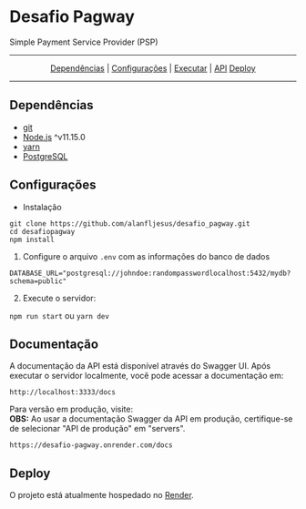 # Desafio Pagway

Simple Payment Service Provider (PSP)

---

<p align="center">
<a href="#dependências">Dependências</a> | 
<a href="#configurações">Configurações</a> | 
<a href="#executar">Executar</a> | 
<a href="#documentação">API</a>
<a href="#deploy">Deploy</a>
</p>

---

## Dependências

- [git](https://git-scm.com/downloads)
- [Node.js](https://nodejs.org/en/download/) ^v11.15.0
- [yarn](https://yarnpkg.com/en/)
- [PostgreSQL](https://www.postgresql.org/download/)

## Configurações
 - Instalação
```
git clone https://github.com/alanfljesus/desafio_pagway.git
cd desafiopagway
npm install
```
1. Configure o arquivo `.env` com as informações do banco de dados

```
DATABASE_URL="postgresql://johndoe:randompasswordlocalhost:5432/mydb?schema=public"
```

2. Execute o servidor:

```npm run start``` ou  ```yarn dev```

## Documentação
A documentação da API está disponível através do Swagger UI. Após executar o servidor localmente, você pode acessar a documentação em:
```
http://localhost:3333/docs
```
Para versão em produção, visite: </br>
**OBS:** Ao usar a documentação Swagger da API em produção, certifique-se de selecionar "API de produção" em "servers".
```
https://desafio-pagway.onrender.com/docs
```

## Deploy
O projeto está atualmente hospedado no <a href="https://render.com">Render</a>.
